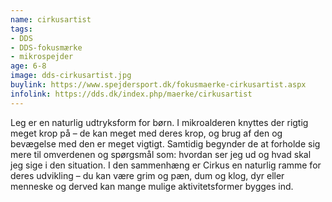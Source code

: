 ```yaml
---
name: cirkusartist
tags:
- DDS
- DDS-fokusmærke
- mikrospejder
age: 6-8
image: dds-cirkusartist.jpg
buylink: https://www.spejdersport.dk/fokusmaerke-cirkusartist.aspx
infolink: https://dds.dk/index.php/maerke/cirkusartist
---
```

Leg er en naturlig udtryksform for børn. I mikroalderen knyttes der rigtig meget krop på – de kan meget med deres krop, og brug af den og bevægelse med den er meget vigtigt. Samtidig begynder de at forholde sig mere til omverdenen og spørgsmål som: hvordan ser jeg ud og hvad skal jeg sige i den situation. I den sammenhæng er Cirkus en naturlig ramme for deres udvikling – du kan være grim og pæn, dum og klog, dyr eller menneske og derved kan mange mulige aktivitetsformer bygges ind.
